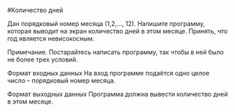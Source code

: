 #Количество дней

Дан порядковый номер месяца (1,2,…, 12). Напишите программу, которая выводит на экран количество дней в этом месяце. 
Принять, что год является невисокосным.

Примечание. Постарайтесь написать программу, так чтобы в ней было не более трех условий.

Формат входных данных
На вход программе подаётся одно целое число – порядковый номер месяца.

Формат выходных данных
Программа должна вывести количество дней в этом месяце.
